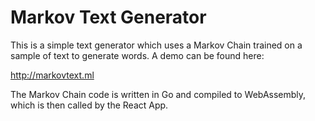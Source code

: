 # Markov Text Generator

This is a simple text generator which uses a Markov Chain trained on a sample of text to generate words. A demo can be found here:

http://markovtext.ml

The Markov Chain code is written in Go and compiled to WebAssembly, which is then called by the React App.
